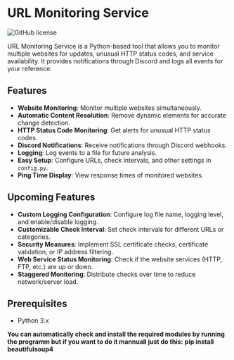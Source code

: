 # URL Monitoring Service

![GitHub license](https://img.shields.io/badge/license-MIT-blue.svg)

URL Monitoring Service is a Python-based tool that allows you to monitor multiple websites for updates, unusual HTTP status codes, and service availability. It provides notifications through Discord and logs all events for your reference.

## Features

- **Website Monitoring**: Monitor multiple websites simultaneously.
- **Automatic Content Resolution**: Remove dynamic elements for accurate change detection.
- **HTTP Status Code Monitoring**: Get alerts for unusual HTTP status codes.
- **Discord Notifications**: Receive notifications through Discord webhooks.
- **Logging**: Log events to a file for future analysis.
- **Easy Setup**: Configure URLs, check intervals, and other settings in `config.py`.
- **Ping Time Display**: View response times of monitored websites.

## Upcoming Features

- **Custom Logging Configuration**: Configure log file name, logging level, and enable/disable logging.
- **Customizable Check Interval**: Set check intervals for different URLs or categories.
- **Security Measures**: Implement SSL certificate checks, certificate validation, or IP address filtering.
- **Web Service Status Monitoring**: Check if the website services (HTTP, FTP, etc.) are up or down.
- **Staggered Monitoring**: Distribute checks over time to reduce network/server load.

## Prerequisites

- Python 3.x

**You can automatically check and install the required modules by running the programm but if you want to do it mannuall just do this:**
**pip install beautifulsoup4** 


